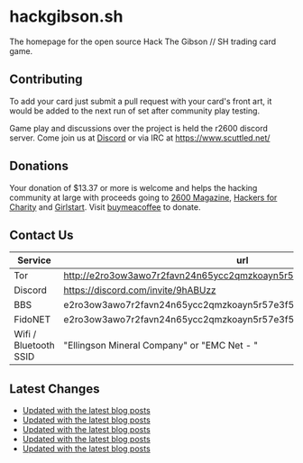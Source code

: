 # hackgibson.sh
The homepage for the open source Hack The Gibson // SH trading card game.


## Contributing

To add your card just submit a pull request with your card's front art, it would be added to the next run of set after community play testing.

Game play and discussions over the project is held the r2600 discord server. Come join us at [Discord](https://discord.com/invite/9hABUzz) or via IRC at https://www.scuttled.net/


## Donations

Your donation of $13.37 or more is welcome and helps the hacking community at large with proceeds going to [2600 Magazine](https://2600.com/), [Hackers for Charity](https://hackersforcharity.org) and [Girlstart](https://girlstart.org).  Visit [buymeacoffee](https://www.buymeacoffee.com/hackgibson.sh) to donate.


## Contact Us

Service | url
-|-
Tor | http://e2ro3ow3awo7r2favn24n65ycc2qmzkoayn5r57e3f56nvjwdcgg32ad.onion
Discord | https://discord.com/invite/9hABUzz
BBS | e2ro3ow3awo7r2favn24n65ycc2qmzkoayn5r57e3f56nvjwdcgg32ad.onion:23
FidoNET | e2ro3ow3awo7r2favn24n65ycc2qmzkoayn5r57e3f56nvjwdcgg32ad.onion:24554
Wifi / Bluetooth SSID | "Ellingson Mineral Company" or "EMC Net - <fidonet address>"

## Latest Changes
<!-- BLOG-POST-LIST:START -->
- [Updated with the latest blog posts](https://github.com/DFW2600/hackgibson.sh/commit/7fe96090910a2e783cfd8568c058f697e9080a2c)
- [Updated with the latest blog posts](https://github.com/DFW2600/hackgibson.sh/commit/d835ea59b59702aaa03e0f82fc8d80ae549e5631)
- [Updated with the latest blog posts](https://github.com/DFW2600/hackgibson.sh/commit/56b41375b17941a17ccff1149e4d3d2d66271918)
- [Updated with the latest blog posts](https://github.com/DFW2600/hackgibson.sh/commit/355b8331cd5dc873bd36c6be7693218f00c4a383)
- [Updated with the latest blog posts](https://github.com/DFW2600/hackgibson.sh/commit/69eba8cd51f84f9d9612c7f522923803f04e98b0)
<!-- BLOG-POST-LIST:END -->
